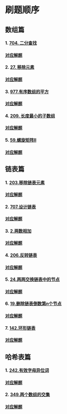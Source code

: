 # 刷题顺序

## 数组篇

#### 1. <a href="https://leetcode.cn/problems/binary-search/description/">704. 二分查找</a>

#### [对应解题](https://github.com/lucaszhang-code/algorithm/blob/main/md%E7%AC%94%E8%AE%B0/%E6%95%B0%E7%BB%84%E7%AF%87.md#%E4%B8%80%E6%95%B0%E7%BB%84%E4%BA%8C%E5%88%86%E6%9F%A5%E6%89%BE%E6%B3%95)

#### 2. <a href="https://leetcode.cn/problems/remove-element/description/">27. 移除元素</a>

#### [对应解题](https://github.com/lucaszhang-code/algorithm/blob/main/md%E7%AC%94%E8%AE%B0/%E6%95%B0%E7%BB%84%E7%AF%87.md#%E4%BA%8C%E6%95%B0%E7%BB%84%E7%A7%BB%E9%99%A4%E5%85%83%E7%B4%A0)

#### 3. <a href="https://leetcode.cn/problems/squares-of-a-sorted-array/description/">977.有序数组的平方</a>

#### [对应解题](https://github.com/lucaszhang-code/algorithm/blob/main/md%E7%AC%94%E8%AE%B0/%E6%95%B0%E7%BB%84%E7%AF%87.md#%E4%B8%89%E6%95%B0%E7%BB%84%E6%9C%89%E5%BA%8F%E6%95%B0%E7%BB%84%E7%9A%84%E5%B9%B3%E6%96%B9)

#### 4. <a href="https://leetcode.cn/problems/minimum-size-subarray-sum/description/">209. 长度最小的子数组</a>

#### [对应解题](https://github.com/lucaszhang-code/algorithm/blob/main/md%E7%AC%94%E8%AE%B0/%E6%95%B0%E7%BB%84%E7%AF%87.md#%E5%9B%9B%E6%95%B0%E7%BB%84%E9%95%BF%E5%BA%A6%E6%9C%80%E5%B0%8F%E7%9A%84%E5%AD%90%E6%95%B0%E7%BB%84)

#### 5.  <a href="https://leetcode.cn/problems/spiral-matrix-ii/description/">59.螺旋矩阵II</a>

#### [对应解题](https://github.com/lucaszhang-code/algorithm/blob/main/md%E7%AC%94%E8%AE%B0/%E6%95%B0%E7%BB%84%E7%AF%87.md#-%E4%BA%94%E6%95%B0%E7%BB%84%E8%9E%BA%E6%97%8B%E7%9F%A9%E9%98%B5ii)

## 链表篇

#### 1. <a href="https://leetcode.cn/problems/remove-linked-list-elements/description/">203.移除链表元素</a>

#### [对应解题](https://github.com/lucaszhang-code/algorithm/blob/main/md%E7%AC%94%E8%AE%B0/%E9%93%BE%E8%A1%A8%E7%AF%87.md#%E9%93%BE%E8%A1%A81%E7%A7%BB%E9%99%A4%E9%93%BE%E8%A1%A8%E5%85%83%E7%B4%A0)

#### 2. <a href="https://leetcode.cn/problems/design-linked-list/solutions/281357/707-she-ji-lian-biao-cyu-yan-chao-xiang-xi-ban-ben/">707.设计链表</a>

#### [对应解题](https://github.com/lucaszhang-code/algorithm/blob/main/md%E7%AC%94%E8%AE%B0/%E9%93%BE%E8%A1%A8%E7%AF%87.md#%E9%93%BE%E8%A1%A82%E8%AE%BE%E8%AE%A1%E9%93%BE%E8%A1%A8)

#### 3. <a href="https://leetcode.cn/problems/add-two-numbers/">2.两数相加</a>

#### [对应解题](https://github.com/lucaszhang-code/algorithm/blob/main/md%E7%AC%94%E8%AE%B0/%E9%93%BE%E8%A1%A8%E7%AF%87.md#%E4%B8%AD%E5%8D%88%E5%88%B7%E9%A2%98%E5%88%B7%E5%88%B0%E4%BA%86%E4%B8%80%E9%81%93%E5%85%B3%E4%BA%8E%E9%93%BE%E8%A1%A8%E7%9A%84%E9%A2%98%E8%A7%89%E5%BE%97%E5%BE%88%E6%9C%89%E6%84%8F%E6%80%9D%E5%B0%B1%E8%AE%B0%E5%BD%95%E4%B8%8B%E6%9D%A5)

#### 4. <a href="https://leetcode.cn/problems/reverse-linked-list/submissions/527372991/">206.反转链表</a>

#### [对应解题](https://github.com/lucaszhang-code/algorithm/blob/main/md%E7%AC%94%E8%AE%B0/%E9%93%BE%E8%A1%A8%E7%AF%87.md#%E9%93%BE%E8%A1%A83%E5%8F%8D%E8%BD%AC%E9%93%BE%E8%A1%A8)

#### 5. <a href="https://leetcode.cn/problems/swap-nodes-in-pairs/">24.两两交换链表中的节点</a>

#### [对应解题](https://github.com/lucaszhang-code/algorithm/blob/main/md%E7%AC%94%E8%AE%B0/%E9%93%BE%E8%A1%A8%E7%AF%87.md#%E9%93%BE%E8%A1%A84%E4%B8%A4%E4%B8%A4%E4%BA%A4%E6%8D%A2%E9%93%BE%E8%A1%A8%E4%B8%AD%E7%9A%84%E8%8A%82%E7%82%B9)

#### 6. <a href="https://leetcode.cn/problems/remove-nth-node-from-end-of-list/submissions/527638225/">19.删除链表倒数第n个节点</a>

#### [对应解题](https://github.com/lucaszhang-code/algorithm/blob/main/md%E7%AC%94%E8%AE%B0/%E9%93%BE%E8%A1%A8%E7%AF%87.md#%E9%93%BE%E8%A1%A85%E5%88%A0%E9%99%A4%E9%93%BE%E8%A1%A8%E5%80%92%E6%95%B0%E7%AC%ACn%E4%B8%AA%E8%8A%82%E7%82%B9)

#### 7. <a href="https://leetcode.cn/problems/linked-list-cycle-ii/description/">142.环形链表</a>

#### [对应解题](https://github.com/lucaszhang-code/algorithm/blob/main/md%E7%AC%94%E8%AE%B0/%E9%93%BE%E8%A1%A8%E7%AF%87.md#%E9%93%BE%E8%A1%A86%E7%8E%AF%E5%BD%A2%E9%93%BE%E8%A1%A8ii)

## 哈希表篇

#### 1. <a href="https://leetcode.cn/problems/valid-anagram/description/">242.有效字母异位词</a>

#### [对应解题](https://github.com/lucaszhang-code/algorithm/blob/main/md%E7%AC%94%E8%AE%B0/%E5%93%88%E5%B8%8C%E8%A1%A8%E7%AF%87.md#%E5%93%88%E5%B8%8C%E8%A1%A81%E6%9C%89%E6%95%88%E5%AD%97%E6%AF%8D%E5%BC%82%E4%BD%8D%E8%AF%8D)

#### 2. <a href="https://leetcode.cn/problems/intersection-of-two-arrays/description/">349.两个数组的交集</a>

#### [对应解题](https://github.com/lucaszhang-code/algorithm/blob/main/md%E7%AC%94%E8%AE%B0/%E5%93%88%E5%B8%8C%E8%A1%A8%E7%AF%87.md#%E5%93%88%E5%B8%8C%E8%A1%A82-%E4%B8%A4%E4%B8%AA%E6%95%B0%E7%BB%84%E7%9A%84%E4%BA%A4%E9%9B%86)
